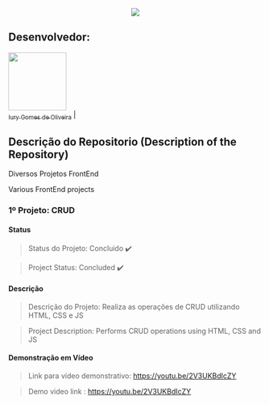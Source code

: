 <p align="center">
  <img src="https://github.com/iurygdeoliveira/Front-End/blob/master/Capa.jpg">
</p>

## Desenvolvedor:

[<img src="https://avatars3.githubusercontent.com/u/30157522?s=460&u=30d3397df3e4655b6fa8047ac27052569cf7db78&v=4" width=115><br><sub>Iury Gomes de Oliveira</sub>](https://github.com/iurygdeoliveira) |

## Descrição do Repositorio (Description of the Repository)

<p align="justify"> Diversos Projetos FrontEnd </p>
<p align="justify"> Various FrontEnd projects </p>

### 1º Projeto: CRUD

#### Status

> Status do Projeto: Concluido :heavy_check_mark:

> Project Status: Concluded :heavy_check_mark:

#### Descrição

> Descrição do Projeto: Realiza as operações de CRUD utilizando HTML, CSS e JS

> Project Description: Performs CRUD operations using HTML, CSS and JS

#### Demonstração em Vídeo

> Link para vídeo demonstrativo: https://youtu.be/2V3UKBdIcZY

> Demo video link : https://youtu.be/2V3UKBdIcZY
